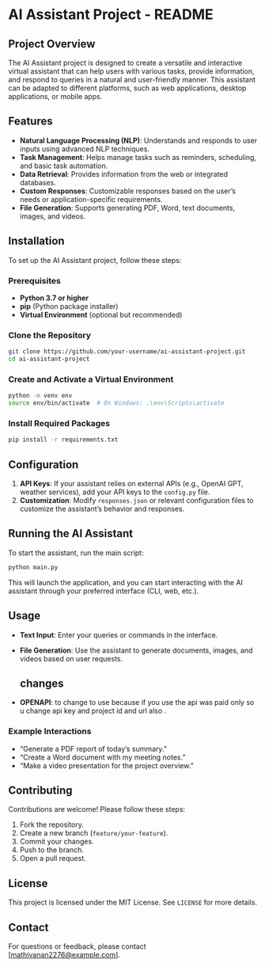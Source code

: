 # AI Assistant Project - README

## Project Overview
The AI Assistant project is designed to create a versatile and interactive virtual assistant that can help users with various tasks, provide information, and respond to queries in a natural and user-friendly manner. This assistant can be adapted to different platforms, such as web applications, desktop applications, or mobile apps.

## Features
- **Natural Language Processing (NLP)**: Understands and responds to user inputs using advanced NLP techniques.
- **Task Management**: Helps manage tasks such as reminders, scheduling, and basic task automation.
- **Data Retrieval**: Provides information from the web or integrated databases.
- **Custom Responses**: Customizable responses based on the user’s needs or application-specific requirements.
- **File Generation**: Supports generating PDF, Word, text documents, images, and videos.

## Installation
To set up the AI Assistant project, follow these steps:

### Prerequisites
- **Python 3.7 or higher**
- **pip** (Python package installer)
- **Virtual Environment** (optional but recommended)

### Clone the Repository
```bash
git clone https://github.com/your-username/ai-assistant-project.git
cd ai-assistant-project
```

### Create and Activate a Virtual Environment
```bash
python -m venv env
source env/bin/activate  # On Windows: .\env\Scripts\activate
```

### Install Required Packages
```bash
pip install -r requirements.txt
```

## Configuration
1. **API Keys**: If your assistant relies on external APIs (e.g., OpenAI GPT, weather services), add your API keys to the `config.py` file.
2. **Customization**: Modify `responses.json` or relevant configuration files to customize the assistant’s behavior and responses.

## Running the AI Assistant
To start the assistant, run the main script:
```bash
python main.py
```

This will launch the application, and you can start interacting with the AI assistant through your preferred interface (CLI, web, etc.).

## Usage
- **Text Input**: Enter your queries or commands in the interface.
- **File Generation**: Use the assistant to generate documents, images, and videos based on user requests.

  ## changes
- **OPENAPI**: to change to use because if you use the api was paid only so u change api key and project id and url also .

### Example Interactions
- “Generate a PDF report of today’s summary.”
- “Create a Word document with my meeting notes.”
- “Make a video presentation for the project overview.”

## Contributing
Contributions are welcome! Please follow these steps:
1. Fork the repository.
2. Create a new branch (`feature/your-feature`).
3. Commit your changes.
4. Push to the branch.
5. Open a pull request.

## License
This project is licensed under the MIT License. See `LICENSE` for more details.

## Contact
For questions or feedback, please contact [mathivanan2276@example.com].

